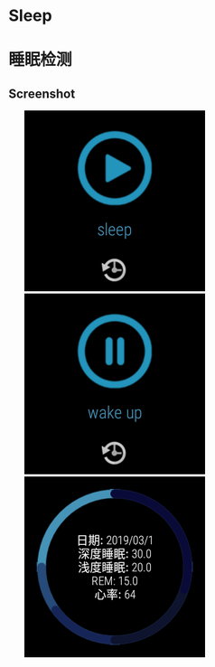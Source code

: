 # Sleep
# 睡眠检测

Screenshot
-----------------
　　![image](https://github.com/CivicZeng/Sleep/blob/master/screencap/default.png)<br>
　　![image](https://github.com/CivicZeng/Sleep/blob/master/screencap/recording.png)<br>
　　![image](https://github.com/CivicZeng/Sleep/blob/master/screencap/history.png)<br>